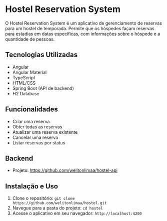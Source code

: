 # Hostel Reservation System

O Hostel Reservation System é um aplicativo de gerenciamento de reservas para um hostel de temporada. Permite que os hóspedes façam reservas para estadias em datas específicas, com informações sobre o hóspede e a quantidade de pessoas.

## Tecnologias Utilizadas

- Angular
- Angular Material
- TypeScript
- HTML/CSS
- Spring Boot (API de backend)
- H2 Database

## Funcionalidades

- Criar uma reserva
- Obter todas as reservas
- Atualizar uma reserva existente
- Cancelar uma reserva
- Listar reservas por status

## Backend

- Projeto: https://github.com/welitonlimaa/hostel-api

## Instalação e Uso

1. Clone o repositório: `git clone https://github.com/welitonlimaa/hostel.git`
2. Navegue para a pasta do projeto: `cd hostel`
3. Acesse o aplicativo em seu navegador: `http://localhost:4200`